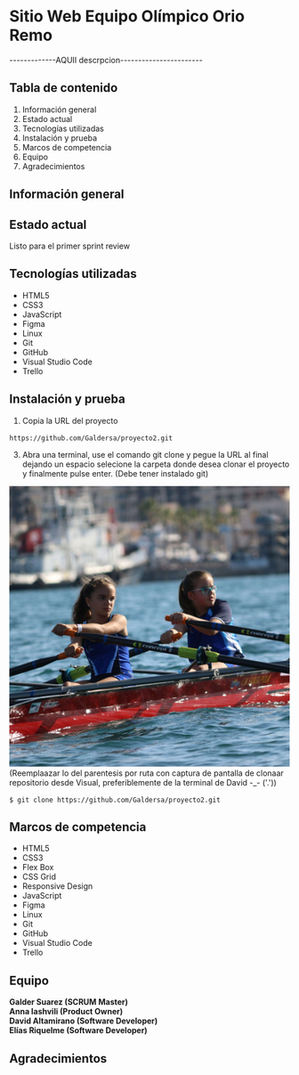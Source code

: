 # Sitio Web Equipo Olímpico Orio Remo

-------------AQUII descrpcion-----------------------

## Tabla de contenido

1. Información general
2. Estado actual
3. Tecnologías utilizadas
4. Instalación y prueba
5. Marcos de competencia
6. Equipo
7. Agradecimientos

## Información general

## Estado actual

Listo para el primer sprint review

## Tecnologías utilizadas

* HTML5
* CSS3
* JavaScript
* Figma
* Linux
* Git
* GitHub
* Visual Studio Code
* Trello

## Instalación y prueba

1. Copia la URL del proyecto
   
```
https://github.com/Galdersa/proyecto2.git
```

3. Abra una terminal, use el comando git clone y pegue la URL al final dejando un espacio selecione la carpeta donde desea clonar el proyecto y finalmente pulse enter.
   (Debe tener instalado git)

![Imagen git clone](img/categoria_alevin.jpg) (Reemplaazar lo del parentesis por ruta con captura de pantalla de clonaar repositorio desde Visual, preferiblemente de la terminal de David -_- ('.'))


```
$ git clone https://github.com/Galdersa/proyecto2.git
```
## Marcos de competencia

* HTML5
* CSS3
* Flex Box
* CSS Grid
* Responsive Design
* JavaScript
* Figma
* Linux
* Git
* GitHub
* Visual Studio Code
* Trello

## Equipo

**Galder Suarez (SCRUM Master)**  
**Anna Iashvili (Product Owner)**  
**David Altamirano (Software Developer)**  
**Elías Riquelme (Software Developer)**  

## Agradecimientos
